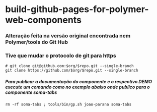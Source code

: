 # build-github-pages-for-polymer-web-components

### Alteração feita na versão original encontrada nem Polymer/tools do Git Hub 

### Tive que mudar o protocolo de git para https

    # git clone git@github.com:$org/$repo.git --single-branch
    git clone https://github.com/$org/$repo.git --single-branch


##### Para publicar a documentação do componente e o respectivo DEMO execute um comando como no exemplo abaixo onde publico para o componente soma-tabs

    rm -rf soma-tabs ; tools/bin/gp.sh joao-parana soma-tabs


